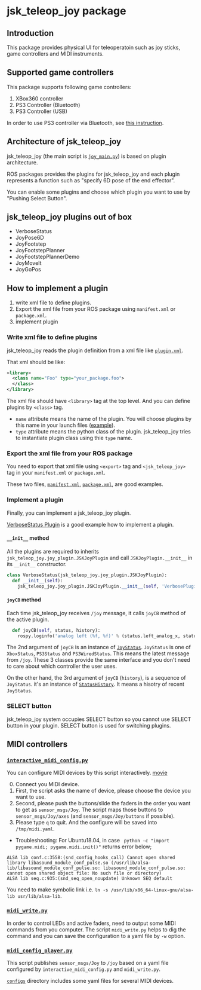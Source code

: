 # jsk_teleop_joy package

## Introduction
This package provides physical UI for teleoperatoin such as joy sticks,
game controllers and MIDI instruments.

## Supported game controllers
This package supports following game controllers:

1. XBox360 controller
2. PS3 Controller (Bluetooth)
3. PS3 Controller (USB)

In order to use PS3 controller via Bluetooth,
see [this instruction](http://wiki.ros.org/ps3joy/Tutorials/PairingJoystickAndBluetoothDongle).

## Architecture of jsk\_teleop\_joy
jsk\_teleop\_joy (the main script is [`joy_main.py`](scripts/joy_main.py))
is based on plugin architecture.

ROS packages provides the plugins for jsk\_teleop\_joy and each plugin
represents a function such as "specify 6D pose of the end effector".

You can enable some plugins and choose which plugin you want to use by
"Pushing Select Button".

## jsk\_teleop\_joy plugins out of box
* VerboseStatus
* JoyPose6D
* JoyFootstep
* JoyFootstepPlanner
* JoyFootstepPlannerDemo
* JoyMoveIt
* JoyGoPos

## How to implement a plugin
1. write xml file to define plugins.
2. Export the xml file from your ROS package using `manifest.xml` or `package.xml`.
3. implement plugin

### Write xml file to define plugins
jsk\_teleop\_joy reads the plugin definition from a xml file like [`plugin.xml`](plugin.xml).

That xml should be like:
```xml
<library>
  <class name="Foo" type="your_package.foo">
  </class>
</library>
```

The xml file should have `<library>` tag at the top level.
And you can define plugins by `<class>` tag.

* `name` attribute means the name of the plugin. You will choose plugins by this
name in your launch files ([example](launch/joy.launch#L15)).
* `type` attribute means the python class of the plugin. jsk\_teleop\_joy tries
to instantiate plugin class using thie `type` name.

### Export the xml file from your ROS package
You need to export that xml file using `<export>` tag and `<jsk_teleop_joy>` tag
in your `manifest.xml` or `package.xml`.

These two files, [`manifest.xml`](manifest.xml), [`package.xml`](package.xml),
are good examples.

### Implement a plugin
Finally, you can implement a jsk\_teleop\_joy plugin.

[VerboseStatus Plugin](src/jsk_teleop_joy/plugin/verbose.py) is a good example
how to implement a plugin.

#### `__init__` method
All the plugins are required to inherits
`jsk_teleop_joy.joy_plugin.JSKJoyPlugin` and call `JSKJoyPlugin.__init__` in
its `__init__` constructor.

```python
class VerboseStatus(jsk_teleop_joy.joy_plugin.JSKJoyPlugin):
  def __init__(self):
    jsk_teleop_joy.joy_plugin.JSKJoyPlugin.__init__(self, 'VerbosePlugin')
```

#### `joyCB` method
Each time jsk\_teleop\_joy receives `/joy` message, it calls `joyCB` method
of the active plugin.

```python
  def joyCB(self, status, history):
    rospy.loginfo('analog left (%f, %f)' % (status.left_analog_x, status.left_analog_y))
```

The 2nd argument of `joyCB` is an instance of [`JoyStatus`](src/joy_status.py).
`JoyStatus` is one of `XboxStatus`, `PS3Status` and `PS3WiredStatus`.
This means the latest message from `/joy`.
These 3 classes provide the same interface and you don't need to care about
which controller the user uses.

On the other hand, the 3rd argument of `joyCB` (`history`), is a sequence of
`JoyStatus`. it's an instance of
[`StatusHistory`](src/jsk_teleop_joy/status_history.py). It means a hisotry
of recent `JoyStatus`.

### SELECT button
jsk\_teleop\_joy system occupies SELECT button so you cannot use SELECT button
in your plugin. SELECT button is used for switching plugins.

## MIDI controllers
### [`interactive_midi_config.py`](scripts/interactive_midi_config.py)
You can configure MIDI devices by this script interactively.
[movie](http://www.youtube.com/watch?v=1JOKra7gZVs)

0. Connect you MIDI device.
1. First, the script asks the name of device, please choose the device you want
to use.
2. Second, please push the buttons/slide the faders in the order you want to
get as `sensor_msgs/Joy`.
The script maps those buttons to `sensor_msgs/Joy/axes`
(and `sensor_msgs/Joy/buttons` if possible).
3. Please type `q` to quit. And the configure will be saved into
`/tmp/midi.yaml`.

- Troubleshooting:
 For Ubuntu18.04, in case ` python -c "import pygame.midi; pygame.midi.init()"` returns error below;
 ```
 ALSA lib conf.c:3558:(snd_config_hooks_call) Cannot open shared library libasound_module_conf_pulse.so (/usr/lib/alsa-lib/libasound_module_conf_pulse.so: libasound_module_conf_pulse.so: cannot open shared object file: No such file or directory)
ALSA lib seq.c:935:(snd_seq_open_noupdate) Unknown SEQ default
```
You need to make symbolic link i.e. `ln -s /usr/lib/x86_64-linux-gnu/alsa-lib usr/lib/alsa-lib`.


### [`midi_write.py`](scripts/midi_write.py)
In order to control LEDs and active faders, need to output some MIDI commands
from you computer.
The script `midi_write.py` helps to dig the command and you can save
the configuration to a yaml file by `-w` option.

### [`midi_config_player.py`](scripts/midi_config_player.py)
This script publishes `sensor_msgs/Joy` to `/joy` based on a yaml file
configured by `interactive_midi_config.py` and `midi_write.py`.

[`configs`](configs) directory includes some yaml files for several MIDI
devices.

